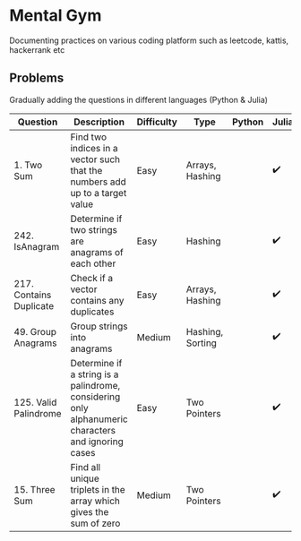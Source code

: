 # Mental Gym
Documenting practices on various coding platform such as leetcode, kattis, hackerrank etc

## Problems

Gradually adding the questions in different languages (Python & Julia)

| Question           | Description                                                                 | Difficulty | Type            | Python | Julia |
|--------------------|-----------------------------------------------------------------------------|------------|-----------------|--------|-------|
| 1. Two Sum         | Find two indices in a vector such that the numbers add up to a target value | Easy       | Arrays, Hashing |        | ✔️    |
| 242. IsAnagram     | Determine if two strings are anagrams of each other                         | Easy       | Hashing         |        | ✔️    |
| 217. Contains Duplicate | Check if a vector contains any duplicates                                   | Easy       | Arrays, Hashing |        | ✔️    |
| 49. Group Anagrams     | Group strings into anagrams                                                 | Medium     | Hashing, Sorting|        | ✔️    |
| 125. Valid Palindrome | Determine if a string is a palindrome, considering only alphanumeric characters and ignoring cases | Easy | Two Pointers |        | ✔️    |
| 15. Three Sum      | Find all unique triplets in the array which gives the sum of zero           | Medium     | Two Pointers    |        | ✔️    |
